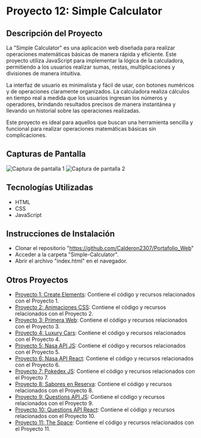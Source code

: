 # Proyecto 12: Simple Calculator

## Descripción del Proyecto

La "Simple Calculator" es una aplicación web diseñada para realizar operaciones matemáticas básicas de manera rápida y eficiente. Este proyecto utiliza JavaScript para implementar la lógica de la calculadora, permitiendo a los usuarios realizar sumas, restas, multiplicaciones y divisiones de manera intuitiva.

La interfaz de usuario es minimalista y fácil de usar, con botones numéricos y de operaciones claramente organizados. La calculadora realiza cálculos en tiempo real a medida que los usuarios ingresan los números y operadores, brindando resultados precisos de manera instantánea y llevando un historial sobre las operaciones realizadas.

Este proyecto es ideal para aquellos que buscan una herramienta sencilla y funcional para realizar operaciones matemáticas básicas sin complicaciones.

## Capturas de Pantalla

![Captura de pantalla 1](/screenshots/Captura1.png)
![Captura de pantalla 2](/screenshots/Captura2.png)

## Tecnologías Utilizadas

- HTML
- CSS
- JavaScript

## Instrucciones de Instalación

- Clonar el repositorio "https://github.com/Calderon2307/Portafolio_Web"
- Acceder a la carpeta "Simple-Calculator".
- Abrir el archivo "index.html" en el navegador.

## Otros Proyectos

- [Proyecto 1: Create Elements](https://github.com/Calderon2307/Portafolio_Web/tree/main/Frontend_Create-Elements): Contiene el código y recursos relacionados con el Proyecto 1.
- [Proyecto 2: Animaciones CSS](https://github.com/Calderon2307/Portafolio_Web/tree/main/Frontend_Curso-CSS_Animaciones): Contiene el código y recursos relacionados con el Proyecto 2.
- [Proyecto 3: Primera Web](https://github.com/Calderon2307/Portafolio_Web/tree/main/Frontend_Curso-CSS_Primera-Web): Contiene el código y recursos relacionados con el Proyecto 3.
- [Proyecto 4: Luxury Cars](https://github.com/Calderon2307/Portafolio_Web/tree/main/Frontend_Luxury-Cars): Contiene el código y recursos relacionados con el Proyecto 4.
- [Proyecto 5: Nasa API JS](https://github.com/Calderon2307/Portafolio_Web/tree/main/Frontend_Nasa-API_JS): Contiene el código y recursos relacionados con el Proyecto 5.
- [Proyecto 6: Nasa API React](https://github.com/Calderon2307/Portafolio_Web/tree/main/Frontend_Nasa-API_React): Contiene el código y recursos relacionados con el Proyecto 6.
- [Proyecto 7: Pokedex JS](https://github.com/Calderon2307/Portafolio_Web/tree/main/Frontend_Pokedex_JS): Contiene el código y recursos relacionados con el Proyecto 7.
- [Proyecto 8: Sabores en Reserva](https://github.com/Calderon2307/Portafolio_Web/tree/main/Frontend_Proyecto_Sabores-En-Reserva_React): Contiene el código y recursos relacionados con el Proyecto 8.
- [Proyecto 9: Questions API JS](https://github.com/Calderon2307/Portafolio_Web/tree/main/Frontend_Questions-API_JS): Contiene el código y recursos relacionados con el Proyecto 9.
- [Proyecto 10: Questions API React](https://github.com/Calderon2307/Portafolio_Web/tree/main/Frontend_Questions-API_React): Contiene el código y recursos relacionados con el Proyecto 10.
- [Proyecto 11: The Space](https://github.com/Calderon2307/Portafolio_Web/tree/main/Frontend_The-Space): Contiene el código y recursos relacionados con el Proyecto 11.
